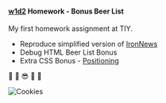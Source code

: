 #### [w1d2](https://github.com/jjrajani/w1d2_HW) Homework - Bonus Beer List

My first homework assignment at TIY.

  * Reproduce simplified version of [IronNews](https://github.com/jjrajani/w1d2_HW/tree/master/HW_IronNews)
  * Debug HTML Beer List Bonus
  * Extra CSS Bonus - [Positioning](https://github.com/jjrajani/w1d2_HW/tree/master/Bonus_2)

:tada: :tada: :sunglasses: :tada: :tada:

![Cookies](https://media.giphy.com/media/N6KsLynM7nA40/giphy.gif)